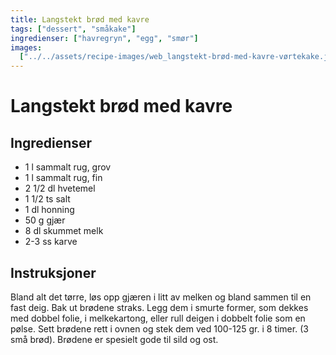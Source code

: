 ```yaml
---
title: Langstekt brød med kavre
tags: ["dessert", "småkake"]
ingredienser: ["havregryn", "egg", "smør"]
images:
  ["../../assets/recipe-images/web_langstekt-brød-med-kavre-vørtekake.jpg"]
---
```


# Langstekt brød med kavre

## Ingredienser

- 1 l sammalt rug, grov
- 1 l sammalt rug, fin
- 2 1/2 dl hvetemel
- 1 1/2 ts salt
- 1 dl honning
- 50 g gjær
- 8 dl skummet melk
- 2-3 ss karve

## Instruksjoner

Bland alt det tørre, løs opp gjæren i litt av melken og bland sammen til en fast deig. Bak ut brødene straks. Legg dem i smurte former, som dekkes med dobbel folie, i melkekartong, eller rull deigen i dobbelt folie som en pølse. Sett brødene rett i ovnen og stek dem ved 100-125 gr. i 8 timer. (3 små brød). Brødene er spesielt gode til sild og ost.
